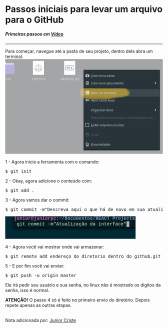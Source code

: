 # Passos iniciais para levar um arquivo para o GitHub
<h5> Primeiros passos em <a href="https://youtu.be/S-rX1qG9x_w?t=88">Vídeo</a> </h5>
<hr />

Para começar, navegue até a pasta de seu projeto, dentro dela abra um terminal.
<img src="https://github.com/JuniorCriste/Meu-GitHub-Manual-em-Portugues/blob/master/assets/abrir_no_terminal.png?raw=true">

1 - Agora inicie a ferramenta com o comando:

<pre>$ git init</pre>


2 - Okay, agora adicione o conteúdo com:

<pre>$ git add .</pre>


3 - Agora vamos dar o commit:

<pre>$ git commit -m"Descreva aqui o que há de novo em sua atualização"</pre>
<img src="https://github.com/JuniorCriste/Meu-GitHub-Manual-em-Portugues/blob/master/assets/commit_msg.png?raw=true">


4 - Agora você vai mostrar onde vai armazenar:

<pre>$ git remote add endereço_do_diretorio_dentro_do_github.git</pre> 


5 - E por fim você vai enviar:

<pre>$ git push -u origin master</pre> 

Ele irá pedir seu usuário e sua senha, no linux não é mostrado os digitos da senha, isso é normal.



<b>ATENÇÃO!</b> O passo 4 só é feito no primeiro envio do diretório. Depois repete apenas as outras etapas.



<br />
Nota adicionada por: <a href="http://www.github.com/JuniorCriste"> Junior Criste</a>

